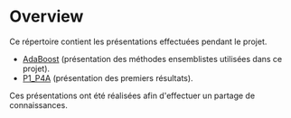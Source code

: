 # Overview

Ce répertoire contient les présentations effectuées pendant le projet.

* [AdaBoost](../P4A/Overview/Adaboost.pptx) (présentation des méthodes ensemblistes utilisées dans ce projet).
* [P1_P4A](../P4A/Overview/P1_P4A.pptx) (présentation des premiers résultats).

Ces présentations ont été réalisées afin d'effectuer un partage de connaissances.
